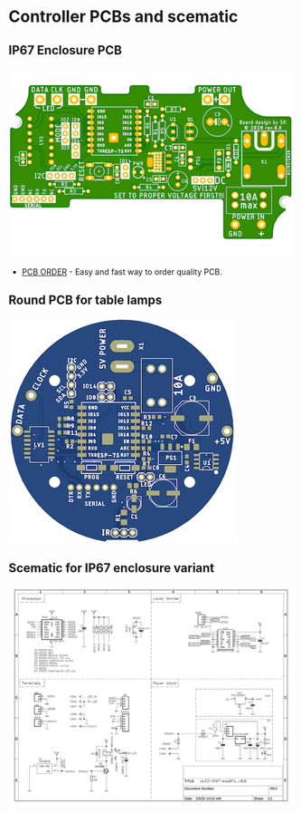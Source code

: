 # Controller PCBs and scematic
## IP67 Enclosure PCB
![PCB](/resources/PCB.png)
-   [PCB ORDER](https://www.pcbway.com/project/shareproject/Controller_for_WLED_firmware_in_waterproof_enclosure.html) - Easy and fast way to order quality PCB.
## Round PCB for table lamps
![PCB](/resources/PCB_round.png)
## Scematic for IP67 enclosure variant
![Schematic](/resources/schematic.jpg)
